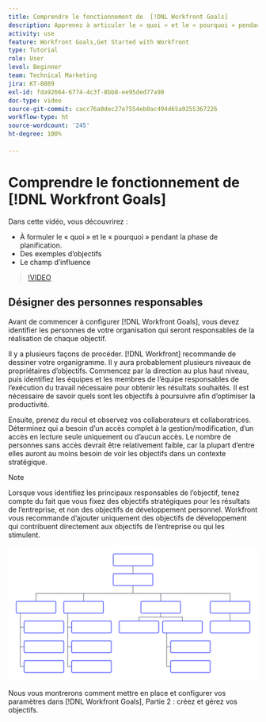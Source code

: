 ```yaml
---
title: Comprendre le fonctionnement de  [!DNL Workfront Goals]
description: Apprenez à articuler le « quoi » et le « pourquoi » pendant la phase de planification, des exemples d’objectifs et le champ d’influence.
activity: use
feature: Workfront Goals,Get Started with Workfront
type: Tutorial
role: User
level: Beginner
team: Technical Marketing
jira: KT-8889
exl-id: fda92664-6774-4c3f-8bb8-ee95ded77a98
doc-type: video
source-git-commit: cacc76a0dec27e7554eb0ac494d65a9255367226
workflow-type: ht
source-wordcount: '245'
ht-degree: 100%

---
```


# Comprendre le fonctionnement de [!DNL Workfront Goals]

Dans cette vidéo, vous découvrirez :

* À formuler le « quoi » et le « pourquoi » pendant la phase de planification.
* Des exemples d’objectifs
* Le champ d’influence

>[!VIDEO](https://video.tv.adobe.com/v/335183/?quality=12&learn=on)

## Désigner des personnes responsables

Avant de commencer à configurer [!DNL Workfront Goals], vous devez identifier les personnes de votre organisation qui seront responsables de la réalisation de chaque objectif.

Il y a plusieurs façons de procéder. [!DNL Workfront] recommande de dessiner votre organigramme. Il y aura probablement plusieurs niveaux de propriétaires d’objectifs. Commencez par la direction au plus haut niveau, puis identifiez les équipes et les membres de l’équipe responsables de l’exécution du travail nécessaire pour obtenir les résultats souhaités. Il est nécessaire de savoir quels sont les objectifs à poursuivre afin d’optimiser la productivité.

Ensuite, prenez du recul et observez vos collaborateurs et collaboratrices. Déterminez qui a besoin d’un accès complet à la gestion/modification, d’un accès en lecture seule uniquement ou d’aucun accès. Le nombre de personnes sans accès devrait être relativement faible, car la plupart d’entre elles auront au moins besoin de voir les objectifs dans un contexte stratégique.

>[!NOTE]
>
>Lorsque vous identifiez les principaux responsables de l’objectif, tenez compte du fait que vous fixez des objectifs stratégiques pour les résultats de l’entreprise, et non des objectifs de développement personnel. Workfront vous recommande d’ajouter uniquement des objectifs de développement qui contribuent directement aux objectifs de l’entreprise ou qui les stimulent.

![Organigramme vide](assets/01-workfront-goals-blank-org-chart.png)

Nous vous montrerons comment mettre en place et configurer vos paramètres dans [!DNL Workfront Goals], Partie 2 : créez et gérez vos objectifs.

<!--
URL for part 2 reference above
-->
